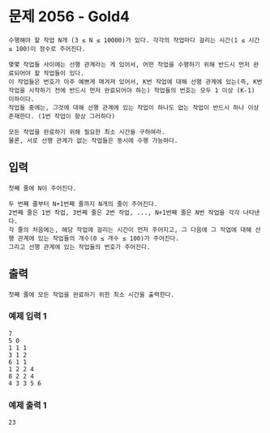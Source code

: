 # 문제 2056 - Gold4
    수행해야 할 작업 N개 (3 ≤ N ≤ 10000)가 있다. 각각의 작업마다 걸리는 시간(1 ≤ 시간 ≤ 100)이 정수로 주어진다.
    
    몇몇 작업들 사이에는 선행 관계라는 게 있어서, 어떤 작업을 수행하기 위해 반드시 먼저 완료되어야 할 작업들이 있다. 
    이 작업들은 번호가 아주 예쁘게 매겨져 있어서, K번 작업에 대해 선행 관계에 있는(즉, K번 작업을 시작하기 전에 반드시 먼저 완료되어야 하는) 작업들의 번호는 모두 1 이상 (K-1) 이하이다. 
    작업들 중에는, 그것에 대해 선행 관계에 있는 작업이 하나도 없는 작업이 반드시 하나 이상 존재한다. (1번 작업이 항상 그러하다)
    
    모든 작업을 완료하기 위해 필요한 최소 시간을 구하여라. 
    물론, 서로 선행 관계가 없는 작업들은 동시에 수행 가능하다.

## 입력
    첫째 줄에 N이 주어진다.
    
    두 번째 줄부터 N+1번째 줄까지 N개의 줄이 주어진다. 
    2번째 줄은 1번 작업, 3번째 줄은 2번 작업, ..., N+1번째 줄은 N번 작업을 각각 나타낸다.
    각 줄의 처음에는, 해당 작업에 걸리는 시간이 먼저 주어지고, 그 다음에 그 작업에 대해 선행 관계에 있는 작업들의 개수(0 ≤ 개수 ≤ 100)가 주어진다. 
    그리고 선행 관계에 있는 작업들의 번호가 주어진다.

## 출력
    첫째 줄에 모든 작업을 완료하기 위한 최소 시간을 출력한다.

### 예제 입력 1
    7
    5 0
    1 1 1
    3 1 2
    6 1 1
    1 2 2 4
    8 2 2 4
    4 3 3 5 6
### 예제 출력 1
    23
